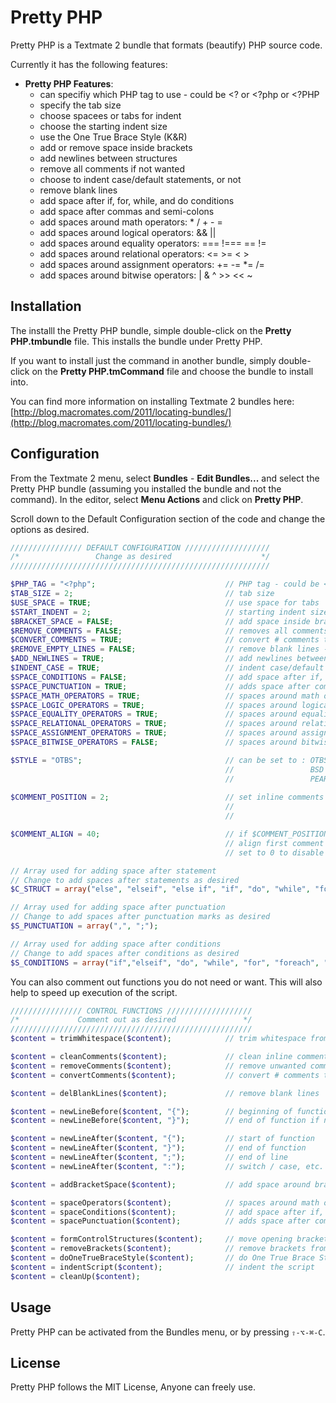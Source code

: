 Pretty PHP
============

Pretty PHP is a Textmate 2 bundle that formats (beautify) PHP source code.

Currently it has the following features:

- **Pretty PHP Features**:
	- can specifiy which PHP tag to use - could be <? or <?php or <?PHP
	- specify the tab size
	- choose spacees or tabs for indent 
	- choose the starting indent size 
	- use the One True Brace Style (K&amp;R)
	- add or remove space inside brackets
	- add newlines between structures
	- remove all comments if not wanted
	- choose to indent case/default statements, or not
	- remove blank lines
	- add space after if, for, while,  and do conditions
	- add space after commas and semi-colons
	- add spaces around math operators: * / + - =
	- add spaces around logical operators: &amp;&amp; ||
	- add spaces around equality operators: === !=== == !=
	- add spaces around relational operators: &lt;= &gt;= &lt; &gt;
	- add spaces around assignment operators: += -= *= /=
	- add spaces around bitwise operators: | &amp; ^ &gt;&gt; &lt;&lt; ~



Installation
------------

The installl the Pretty PHP bundle, simple double-click on the **Pretty PHP.tmbundle** file. This installs the bundle under Pretty PHP. 

If you want to install just the command in another bundle, simply double-click on the **Pretty PHP.tmCommand** file and choose the bundle to install into.

You can find more information on installing Textmate 2 bundles here: [http://blog.macromates.com/2011/locating-bundles/](http://blog.macromates.com/2011/locating-bundles/)

Configuration
----------------
From the Textmate 2 menu, select **Bundles** - **Edit Bundles...** and select the Pretty PHP bundle (assuming you installed the bundle and not the command). In the editor, select **Menu Actions** and click on **Pretty PHP**.

Scroll down to the Default Configuration section of the code and change the options as desired.

```php
//////////////// DEFAULT CONFIGURATION ///////////////////
/*                 Change as desired                    */
//////////////////////////////////////////////////////////

$PHP_TAG = "<?php";                             // PHP tag - could be <? or <?php or <?PHP
$TAB_SIZE = 2;                                  // tab size
$USE_SPACE = TRUE;                              // use space for tabs 
$START_INDENT = 2;                              // starting indent size 
$BRACKET_SPACE = FALSE;                         // add space inside brackets
$REMOVE_COMMENTS = FALSE;                       // removes all comments
$CONVERT_COMMENTS = TRUE;                       // convert # comments to // comments
$REMOVE_EMPTY_LINES = FALSE;                    // remove blank lines - even if newlines were added
$ADD_NEWLINES = TRUE;                           // add newlines between functions, conditionals, etc
$INDENT_CASE = TRUE;                            // indent case/default statements
$SPACE_CONDITIONS = FALSE;                      // add space after if, for, while, do
$SPACE_PUNCTUATION = TRUE;                      // adds space after commas and semi-colons
$SPACE_MATH_OPERATORS = TRUE;                   // spaces around math operators: * / + - =
$SPACE_LOGIC_OPERATORS = TRUE;                  // spaces around logical operators: && ||
$SPACE_EQUALITY_OPERATORS = TRUE;               // spaces around equality operators: === !=== == !=
$SPACE_RELATIONAL_OPERATORS = TRUE;             // spaces around relational operators: <= >= < >
$SPACE_ASSIGNMENT_OPERATORS = TRUE;             // spaces around assignment operators: += -= *= /=
$SPACE_BITWISE_OPERATORS = FALSE;               // spaces around bitwise operators: | & ^ >> << ~

$STYLE = "OTBS";                                // can be set to : OTBS - for K&R style
                                                //                 BSD  - for Allman style
                                                //                 PEAR
                                                
$COMMENT_POSITION = 2;                          // set inline comments 1) ABOVE code line, 
                                                //                     2) SAME line as code
                                                //                     3) BELOW code line

$COMMENT_ALIGN = 40;                            // if $COMMENT_POSITION is set to 2
                                                // align first comment after code to this column
                                                // set to 0 to disable

// Array used for adding space after statement
// Change to add spaces after statements as desired
$C_STRUCT = array("else", "elseif", "else if", "if", "do", "while", "for", "foreach", "switch");

// Array used for adding space after punctuation
// Change to add spaces after punctuation marks as desired
$S_PUNCTUATION = array(",", ";");

// Array used for adding space after conditions
// Change to add spaces after conditions as desired
$S_CONDITIONS = array("if","elseif", "do", "while", "for", "foreach", "switch");

```

You can also comment out functions you do not need or want. This will also help to speed up execution of the script.
```php
//////////////// CONTROL FUNCTIONS ///////////////////
/*             Comment out as desired               */
//////////////////////////////////////////////////////
$content = trimWhitespace($content);            // trim whitespace from lines

$content = cleanComments($content);             // clean inline comments
$content = removeComments($content);            // remove unwanted comments
$content = convertComments($content);           // convert # comments to // comments

$content = delBlankLines($content);             // remove blank lines

$content = newLineBefore($content, "{");        // beginning of function
$content = newLineBefore($content, "}");        // end of function if not on own line

$content = newLineAfter($content, "{");         // start of function
$content = newLineAfter($content, "}");         // end of function
$content = newLineAfter($content, ";");         // end of line
$content = newLineAfter($content, ":");         // switch / case, etc.

$content = addBracketSpace($content);           // add space around brackets

$content = spaceOperators($content);            // spaces around math operators
$content = spaceConditions($content);           // add space after if, for, while, do
$content = spacePunctuation($content);          // adds space after commas and semi-colons

$content = formControlStructures($content);     // move opening brackets to end of lines
$content = removeBrackets($content);            // remove brackets from require/include statements
$content = doOneTrueBraceStyle($content);       // do One True Brace Style
$content = indentScript($content);              // indent the script
$content = cleanUp($content);
```

Usage
-----
Pretty PHP can be activated from the Bundles menu, or by pressing `⇧-⌥-⌘-C`.

License
---------
Pretty PHP follows the MIT License, Anyone can freely use.

